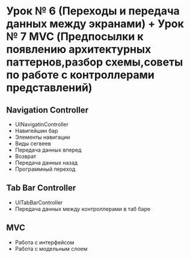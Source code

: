 # Урок № 6 (Переходы и передача данных между экранами) + Урок № 7 MVC (Предпосылки к появлению архитектурных паттернов,разбор схемы,советы по работе с контроллерами представлений)

## Navigation Controller
- UINavigatinController
- Навигейшин бар
- Элементы навигации
- Виды сегвеев
- Передача данных вперед
- Возврат
- Передача данных назад
- Программный переход
## Tab Bar Controller
- UITabBarController
- Передача данных между контроллерами в таб баре
## MVC
- Работа с интерфейсом
- Работа с модельным слоем
